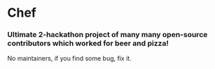 # Chef

### Ultimate 2-hackathon project of many many open-source contributors which worked for beer and pizza!

No maintainers, if you find some bug, fix it.

